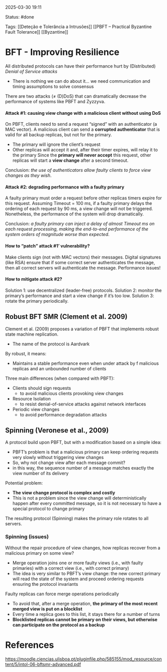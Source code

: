 2025-03-30 19:11

Status: #done 

Tags: [[Deteção e Tolerância a Intrusões]] [[PBFT – Practical Byzantine Fault Tolerance]] [[Byzantine]] 

# BFT - Improving Resilience

All distributed protocols can have their performance hurt by (Distributed) *Denial of Service attacks*
- There is nothing we can do about it… we need communication and timing assumptions to solve consensus

There are two attacks (≠ (D)DoS) that can dramatically decrease the performance of systems like PBFT and Zyzzyva.

#### **Attack #1**: causing view change with a malicious client without using DoS

On PBFT, clients need to send a request “signed” with an authenticator (a MAC vector).
A malicious client can send a **corrupted authenticator** that is valid for all backup replicas, but not for the primary.
- The primary will ignore the client’s request
- Other replicas will accept it and, after their timer expires, will relay it to the primary
Since the **primary will never accept** this request, other replicas will start a **view change** after a second timeout.

Conclusion: *the use of authenticators allow faulty clients to force view changes as they wish*.

#### **Attack #2**: degrading performance with a faulty primary

A faulty primary must order a request before other replicas timers expire for this request.
Assuming Timeout = 100 ms, if a faulty primary delays the ordering of each request by 90 ms, a view change will not be triggered.
Nonetheless, the performance of the system will drop dramatically.

Conclusion: *a faulty primary can inject a delay of almost Timeout ms on each request processing, making the end-to-end performance of the system orders of magnitude worse than expected*.


#### How to “patch” attack #1’ vulnerability?

Make clients sign (not with MAC vectors) their messages.
Digital signatures (like RSA) ensure that if some correct server authenticates the message, then all correct servers will authenticate the message.
Performance issues!

#### How to mitigate attack #2?

Solution 1: use decentralized (leader-free) protocols.
Solution 2: monitor the primary’s performance and start a view change if it’s too low.
Solution 3: rotate the primary periodically.

## Robust BFT SMR (Clement et al. 2009)

Clement et al. (2009) proposes a variation of PBFT that implements robust state machine replication.
- The name of the protocol is Aardvark

By robust, it means:
- Maintains a stable performance even when under attack by f malicious replicas and an unbounded number of clients

Three main differences (when compared with PBFT):
- Clients should sign requests
	- to avoid malicious clients provoking view changes
- Resource Isolation
	- to resist denial-of-service attacks against network interfaces
- Periodic view changes
	- to avoid performance degradation attacks

## Spinning (Veronese et al., 2009)

A protocol build upon PBFT, but with a modification based on a simple idea:
- PBFT’s problem is that a malicious primary can keep ordering requests very slowly without triggering view changes
- So, why not change view after each message commit?
- in this way, the sequence number of a message matches exactly the view number of its delivery

Potential problem:
- **The view change protocol is complex and costly**
- This is not a problem since the view change will deterministically happen after every committed message, so it is not necessary to have a special protocol to change primary

The resulting protocol (Spinning) makes the primary role rotates to all servers.

### Spinning (issues)

Without the repair procedure of view changes, how replicas recover from a malicious primary on some view?
- Merge operation joins one or more faulty views (i.e., with faulty primaries) with a correct view (i.e., with correct primary)
- The idea is very similar to PBFT’s view change: the new correct primary will read the state of the system and proceed ordering requests ensuring the protocol invariants

Faulty replicas can force merge operations periodically
- To avoid that, after a merge operation, **the primary of the most recent merged view is put on a blocklist**
- Every time a replica goes to this list, it stays there for a number of turns
- **Blocklisted replicas cannot be primary on their views, but otherwise can participate on the protocol as a backup**

# References

https://moodle.ciencias.ulisboa.pt/pluginfile.php/585155/mod_resource/content/5/intol-06-bftsmr-advanced.pdf